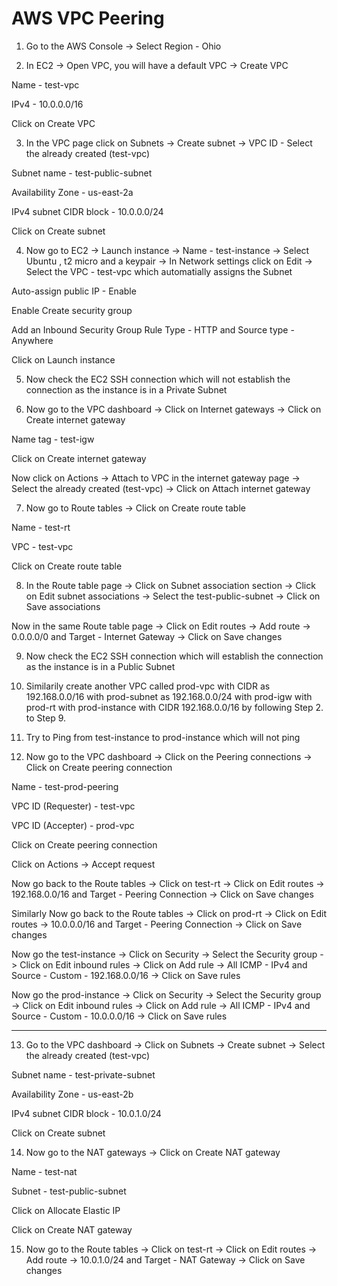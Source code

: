 # AWS VPC Peering

1. Go to the AWS Console -> Select Region - Ohio


2. In EC2 -> Open VPC, you will have a default VPC -> Create VPC 

  Name - test-vpc
  
  IPv4 - 10.0.0.0/16
  
  Click on Create VPC


3. In the VPC page click on Subnets -> Create subnet -> VPC ID - Select the already created (test-vpc) 

Subnet name - test-public-subnet

Availability Zone - us-east-2a

IPv4 subnet CIDR block - 10.0.0.0/24

Click on Create subnet


4. Now go to EC2 -> Launch instance -> Name - test-instance -> Select Ubuntu , t2 micro and a keypair -> In Network settings click on Edit -> Select the VPC - test-vpc which automatially assigns the Subnet 

Auto-assign public IP - Enable 

Enable Create security group 

Add an Inbound Security Group Rule Type - HTTP and Source type - Anywhere 

Click on Launch instance


5. Now check the EC2 SSH connection which will not establish the connection as the instance is in a Private Subnet  


6. Now go to the VPC dashboard -> Click on Internet gateways -> Click on Create internet gateway

Name tag - test-igw

Click on Create internet gateway

Now click on Actions -> Attach to VPC in the internet gateway page -> Select the already created (test-vpc) -> Click on Attach internet gateway 


7. Now go to Route tables -> Click on Create route table 

Name - test-rt

VPC  - test-vpc

Click on Create route table


8.  In the Route table page -> Click on Subnet association section -> Click on Edit subnet associations -> Select the test-public-subnet -> Click on Save associations

Now in the same Route table page -> Click on Edit routes -> Add route -> 0.0.0.0/0 and Target - Internet Gateway -> Click on Save changes


9. Now check the EC2 SSH connection which will establish the connection as the instance is in a Public Subnet   


10. Similarily create another VPC called prod-vpc with CIDR as 192.168.0.0/16 with prod-subnet as 192.168.0.0/24 with prod-igw with prod-rt with prod-instance with CIDR 192.168.0.0/16 by following Step 2. to Step 9.


11. Try to Ping from test-instance to prod-instance which will not ping


12. Now go to the VPC dashboard -> Click on the Peering connections -> Click on Create peering connection 

Name - test-prod-peering

VPC ID (Requester) - test-vpc

VPC ID (Accepter) - prod-vpc

Click on Create peering connection

Click on Actions -> Accept request

Now go back to the Route tables -> Click on test-rt -> Click on Edit routes -> 192.168.0.0/16 and Target - Peering Connection -> Click on Save changes

Similarly Now go back to the Route tables -> Click on prod-rt -> Click on Edit routes -> 10.0.0.0/16 and Target - Peering Connection -> Click on Save changes

Now go the test-instance -> Click on Security -> Select the Security group -> Click on Edit inbound rules -> Click on Add rule -> All ICMP - IPv4 and Source - Custom - 192.168.0.0/16 -> Click on Save rules 

Now go the prod-instance -> Click on Security -> Select the Security group -> Click on Edit inbound rules -> Click on Add rule -> All ICMP - IPv4 and Source - Custom - 10.0.0.0/16 -> Click on Save rules 

-----

13. Go to the VPC dashboard -> Click on Subnets -> Create subnet -> Select the already created (test-vpc)

Subnet name - test-private-subnet

Availability Zone - us-east-2b

IPv4 subnet CIDR block - 10.0.1.0/24

Click on Create subnet


14. Now go to the NAT gateways -> Click on Create NAT gateway  

Name - test-nat

Subnet - test-public-subnet

Click on Allocate Elastic IP 

Click on Create NAT gateway


15. Now go to the Route tables -> Click on test-rt -> Click on Edit routes -> Add route -> 10.0.1.0/24 and Target - NAT Gateway -> Click on Save changes


